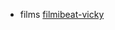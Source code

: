 
- films
[filmibeat-vicky](https://www.filmibeat.com/bollywood/news/2024/will-there-be-vicky-vidya-ka-woh-wala-video-part-2-raaj-shaandilyaa-addresses-sequel-rajkumar-tripti-422521.html)